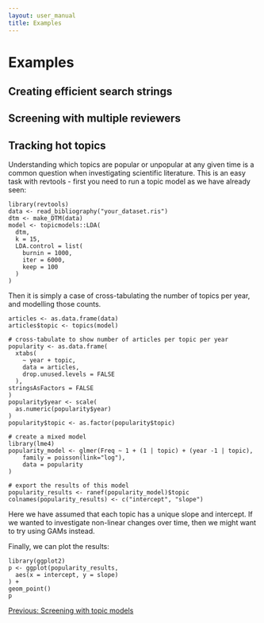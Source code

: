 ```yaml
---
layout: user_manual
title: Examples
---
```

<head>
  <!-- Global site tag (gtag.js) - Google Analytics -->
  <script async src="https://www.googletagmanager.com/gtag/js?id=UA-121833450-2"></script>
  <script>
    window.dataLayer = window.dataLayer || [];
    function gtag(){dataLayer.push(arguments);}
    gtag('js', new Date());

    gtag('config', 'UA-121833450-2');
  </script>
</head>

# Examples

## Creating efficient search strings

## Screening with multiple reviewers

## Tracking hot topics
Understanding which topics are popular or unpopular at any given time is a common question when investigating scientific literature. This is an easy task with revtools - first you need to run a topic model as we have already seen:

```
library(revtools)
data <- read_bibliography("your_dataset.ris")
dtm <- make_DTM(data)
model <- topicmodels::LDA(
  dtm,
  k = 15,
  LDA.control = list(
    burnin = 1000,
    iter = 6000,
    keep = 100
  )
)
```
Then it is simply a case of cross-tabulating the number of topics per year, and modelling those counts.
```
articles <- as.data.frame(data)
articles$topic <- topics(model)

# cross-tabulate to show number of articles per topic per year
popularity <- as.data.frame(
  xtabs(
    ~ year + topic,
    data = articles,
    drop.unused.levels = FALSE
  ),
stringsAsFactors = FALSE
)
popularity$year <- scale(
  as.numeric(popularity$year)
)
popularity$topic <- as.factor(popularity$topic)

# create a mixed model
library(lme4)
popularity_model <- glmer(Freq ~ 1 + (1 | topic) + (year -1 | topic),
	family = poisson(link="log"),
	data = popularity
)

# export the results of this model
popularity_results <- ranef(popularity_model)$topic
colnames(popularity_results) <- c("intercept", "slope")
```

Here we have assumed that each topic has a unique slope and intercept. If we wanted to investigate non-linear changes over time, then we might want to try using GAMs instead.

Finally, we can plot the results:

```
library(ggplot2)
p <- ggplot(popularity_results,
  aes(x = intercept, y = slope)
) +
geom_point()
p
```

<a href="/user_manual/6_screening_with_topic_models.html">Previous: Screening with topic models</a>